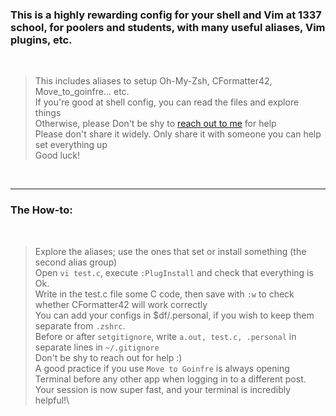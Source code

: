 ### This is a highly rewarding config for your shell and Vim at 1337 school, for poolers and students, with many useful aliases, Vim plugins, etc.

<br>

> This includes aliases to setup Oh-My-Zsh, CFormatter42, Move_to_goinfre... etc.\
> If you're good at shell config, you can read the files and explore things\
> Otherwise, please Don't be shy to [reach out to me](https://wa.me/212641134341) for help\
> Please don't share it widely. Only share it with someone you can help set everything up\
> Good luck!

<br>
<hr>

### The How-to:

<br>

> Explore the aliases; use the ones that set or install something (the second alias group)\
> Open `vi test.c`, execute `:PlugInstall` and check that everything is Ok.\
> Write in the test.c file some C code, then save with `:w` to check whether CFormatter42 will work correctly\
> You can add your configs in $df/.personal, if you wish to keep them separate from `.zshrc`.\
> Before or after `setgitignore`, write `a.out, test.c, .personal` in separate lines in `~/.gitignore`\
> Don't be shy to reach out for help :)\
> A good practice if you use `Move to Goinfre` is always opening Terminal before any other app when logging in to a different post.\
> Your session is now super fast, and your terminal is incredibly helpful!\
